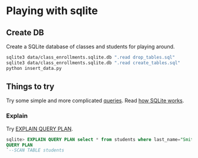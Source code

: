 # Playing with sqlite

## Create DB

Create a SQLite database of classes and students for playing around.

``` sh
sqlite3 data/class_enrollments.sqlite.db ".read drop_tables.sql"
sqlite3 data/class_enrollments.sqlite.db ".read create_tables.sql"
python insert_data.py
```

## Things to try

Try some simple and more complicated [queries][2]. Read [how SQLite works][4].

### Explain

Try [EXPLAIN QUERY PLAN][3].

``` sql
sqlite> EXPLAIN QUERY PLAN select * from students where last_name="Smith" and first_name="Chris";
QUERY PLAN
`--SCAN TABLE students
```

[1]: https://sqlite.org/
[2]: queries.sql
[3]: https://sqlite.org/eqp.html
[4]: https://sqlite.org/howitworks.html
